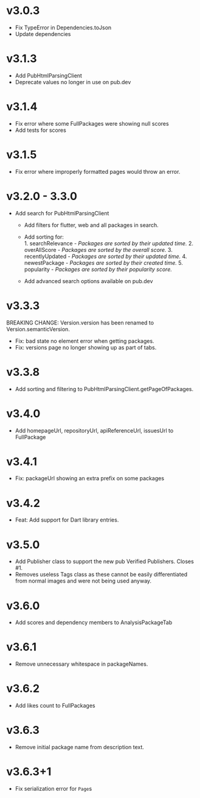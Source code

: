 # v3.0.3

* Fix TypeError in Dependencies.toJson
* Update dependencies

# v3.1.3
* Add PubHtmlParsingClient
* Deprecate values no longer in use on pub.dev


# v3.1.4
* Fix error where some FullPackages were showing null scores
* Add tests for scores

# v3.1.5
* Fix error where improperly formatted pages would throw an error.
    
# v3.2.0 - 3.3.0
* Add search for PubHtmlParsingClient
    * Add filters for flutter, web and all packages in search.
    * Add sorting for:  
          1. searchRelevance - *Packages are sorted by their updated time.*
          2. overAllScore - *Packages are sorted by the overall score.*
          3. recentlyUpdated - *Packages are sorted by their updated time.*
          4. newestPackage - *Packages are sorted by their created time.*
          5. popularity - *Packages are sorted by their popularity score.*

    * Add advanced search options available on pub.dev

# v3.3.3
 BREAKING CHANGE: Version.version has been renamed to Version.semanticVersion.
 
* Fix: bad state no element error when getting packages.
* Fix: versions page no longer showing up as part of tabs.

# v3.3.8
* Add sorting and filtering to PubHtmlParsingClient.getPageOfPackages.

# v3.4.0
*  Add homepageUrl, repositoryUrl, apiReferenceUrl, issuesUrl to FullPackage

# v3.4.1
*  Fix: packageUrl showing an extra prefix on some packages

# v3.4.2
*  Feat: Add support for Dart library entries.

# v3.5.0
* Add Publisher class to support the new pub Verified Publishers.
Closes #1.
* Removes useless Tags class as these cannot be easily differentiated from normal images and were not being used anyway.

# v3.6.0
* Add scores and dependency members to AnalysisPackageTab

# v3.6.1
* Remove unnecessary whitespace in packageNames.

# v3.6.2
* Add likes count to FullPackages

# v3.6.3
* Remove initial package name from description text.

# v3.6.3+1
* Fix serialization error for `Page`s
